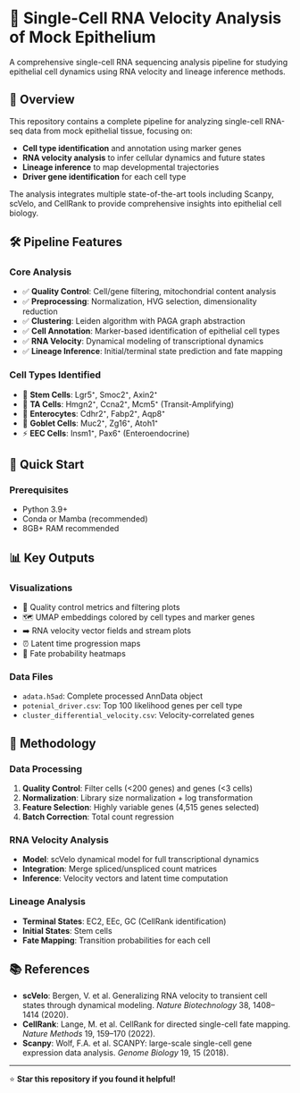# 🧬 Single-Cell RNA Velocity Analysis of Mock Epithelium

A comprehensive single-cell RNA sequencing analysis pipeline for studying epithelial cell dynamics using RNA velocity and lineage inference methods.

## 📖 Overview

This repository contains a complete pipeline for analyzing single-cell RNA-seq data from mock epithelial tissue, focusing on:

- **Cell type identification** and annotation using marker genes
- **RNA velocity analysis** to infer cellular dynamics and future states
- **Lineage inference** to map developmental trajectories
- **Driver gene identification** for each cell type

The analysis integrates multiple state-of-the-art tools including Scanpy, scVelo, and CellRank to provide comprehensive insights into epithelial cell biology.

## 🛠️ Pipeline Features

### Core Analysis
- ✅ **Quality Control**: Cell/gene filtering, mitochondrial content analysis
- ✅ **Preprocessing**: Normalization, HVG selection, dimensionality reduction
- ✅ **Clustering**: Leiden algorithm with PAGA graph abstraction
- ✅ **Cell Annotation**: Marker-based identification of epithelial cell types
- ✅ **RNA Velocity**: Dynamical modeling of transcriptional dynamics
- ✅ **Lineage Inference**: Initial/terminal state prediction and fate mapping

### Cell Types Identified
- 🔬 **Stem Cells**: Lgr5⁺, Smoc2⁺, Axin2⁺
- 🔄 **TA Cells**: Hmgn2⁺, Ccna2⁺, Mcm5⁺ (Transit-Amplifying)
- 🧱 **Enterocytes**: Cdhr2⁺, Fabp2⁺, Aqp8⁺
- 🫧 **Goblet Cells**: Muc2⁺, Zg16⁺, Atoh1⁺
- ⚡ **EEC Cells**: Insm1⁺, Pax6⁺ (Enteroendocrine)


## 🚀 Quick Start

### Prerequisites
- Python 3.9+
- Conda or Mamba (recommended)
- 8GB+ RAM recommended



## 📊 Key Outputs

### Visualizations
- 🎯 Quality control metrics and filtering plots
- 🗺️ UMAP embeddings colored by cell types and marker genes
- ➡️ RNA velocity vector fields and stream plots
- ⏰ Latent time progression maps
- 🎲 Fate probability heatmaps

### Data Files
- `adata.h5ad`: Complete processed AnnData object
- `potenial_driver.csv`: Top 100 likelihood genes per cell type
- `cluster_differential_velocity.csv`: Velocity-correlated genes

## 🔬 Methodology

### Data Processing
1. **Quality Control**: Filter cells (<200 genes) and genes (<3 cells)
2. **Normalization**: Library size normalization + log transformation
3. **Feature Selection**: Highly variable genes (4,515 genes selected)
4. **Batch Correction**: Total count regression

### RNA Velocity Analysis
- **Model**: scVelo dynamical model for full transcriptional dynamics
- **Integration**: Merge spliced/unspliced count matrices
- **Inference**: Velocity vectors and latent time computation

### Lineage Analysis
- **Terminal States**: EC2, EEc, GC (CellRank identification)
- **Initial States**: Stem cells
- **Fate Mapping**: Transition probabilities for each cell


## 📚 References

- **scVelo**: Bergen, V. et al. Generalizing RNA velocity to transient cell states through dynamical modeling. *Nature Biotechnology* 38, 1408–1414 (2020).
- **CellRank**: Lange, M. et al. CellRank for directed single-cell fate mapping. *Nature Methods* 19, 159–170 (2022).
- **Scanpy**: Wolf, F.A. et al. SCANPY: large-scale single-cell gene expression data analysis. *Genome Biology* 19, 15 (2018).


---

⭐ **Star this repository if you found it helpful!**
